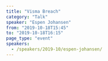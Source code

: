 ```yaml
---
title: "Visma Breach"
category: "Talk"
speaker: "Espen Johansen"
from: "2019-10-18T15:45"
to: "2019-10-18T16:15"
page_type: "event"
speakers:
  - /speakers/2019-10/espen-johansen/
---
```


